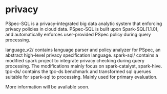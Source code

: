 # privacy
PSpec-SQL is a privacy-integrated big data analytic system that enforcing privacy policies in cloud data.
PSpec-SQL is built upon Spark-SQL(1.1.0), and automatically enforces user-provided PSpec policy during query processing.

language_v2/ contains language parser and policy analyzer for PSpec, an abstract high-level privacy specification language.
spark-sql/ contains a modified spark project to integrate privacy checking during query processing.
The modifications mainly focus on spark-catalyst, spark-hive.
tpc-ds/ contains the tpc-ds benchmark and transformed sql querues suitable for spark-sql to processing. Mainly used for primary evaluation.

More information will be available soon.

